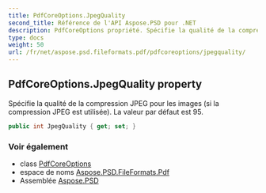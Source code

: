 ```yaml
---
title: PdfCoreOptions.JpegQuality
second_title: Référence de l'API Aspose.PSD pour .NET
description: PdfCoreOptions propriété. Spécifie la qualité de la compression JPEG pour les images si la compression JPEG est utilisée. La valeur par défaut est 95.
type: docs
weight: 50
url: /fr/net/aspose.psd.fileformats.pdf/pdfcoreoptions/jpegquality/
---
```

## PdfCoreOptions.JpegQuality property

Spécifie la qualité de la compression JPEG pour les images (si la compression JPEG est utilisée). La valeur par défaut est 95.

```csharp
public int JpegQuality { get; set; }
```

### Voir également

* class [PdfCoreOptions](../)
* espace de noms [Aspose.PSD.FileFormats.Pdf](../../pdfcoreoptions/)
* Assemblée [Aspose.PSD](../../../)


